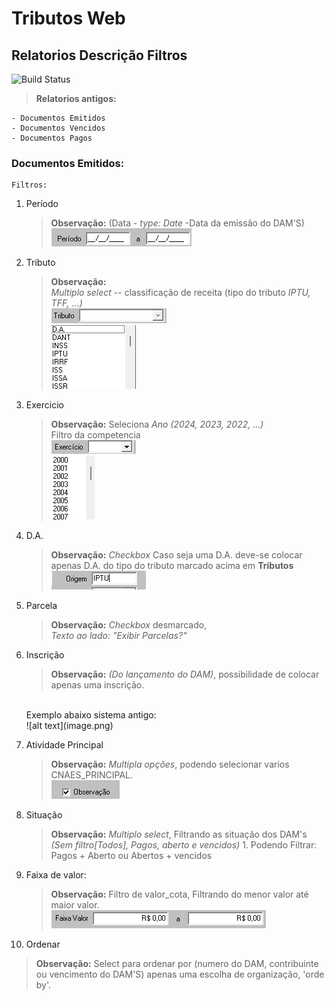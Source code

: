 #   Tributos Web 
##  Relatorios Descrição Filtros 
![Build Status](https://travis-ci.org/joemccann/dillinger.svg?branch=master)

> **Relatorios antigos:** <br>

    - Documentos Emitidos 
    - Documentos Vencidos 
    - Documentos Pagos 

### Documentos Emitidos:
```
Filtros:
```
1.  Período 
   
    >**Observação:** (Data - *type: Date* -Data da emissão do DAM'S) <br>
    ![alt text](Fotos/image.png)

2.  Tributo 
    >**Observação:** <br>   *Multiplo* _select_ -- classificação de receita (tipo do tributo *IPTU, TFF, ...)*<br>
    ![alt text](Fotos/image-1.png)<br>
    ![alt text](Fotos/image-2.png)


3.  Exercicio 
    > **Observação:** Seleciona *Ano (2024, 2023, 2022, ...)* <br>
    Filtro da competencia<br>
    ![alt text](Fotos/image-3.png)<br>
    ![alt text](Fotos/image-4.png)

4.  D.A. 
    > **Observação:** *Checkbox* Caso seja uma D.A. deve-se colocar apenas D.A. do tipo do tributo marcado acima em **Tributos**<br>
    ![alt text](Fotos/image-5.png)

5.  Parcela 
    >**Observação:** *Checkbox* desmarcado,<br>  *Texto ao lado:* _"Exibir Parcelas?"_<br>

6.  Inscrição 
    >**Observação:** *(Do lançamento do DAM)*, possibilidade de colocar apenas uma inscrição.
    <br> 
    Exemplo abaixo sistema antigo:<br> 
    ![alt text](image.png)
    
7.  Atividade Principal 
    >**Observação:** _Multipla opções_, podendo selecionar varios CNAES_PRINCIPAL. <br>
    ![alt text](image-1.png)

8.  Situação 
    >**Observação:** _Multiplo select_, Filtrando as situação dos DAM's <br>
    *(Sem filtro[Todos], Pagos, aberto e vencidos)*
        1. Podendo Filtrar: Pagos + Aberto ou Abertos + vencidos

9.  Faixa de valor:
    > **Observação:** Filtro de valor_cota, Filtrando do menor valor até maior valor.<br>
    ![alt text](image-2.png)

10. Ordenar 
> **Observação:** Select para ordenar por (numero do DAM, contribuinte ou vencimento do DAM'S) apenas uma escolha de organização, 'orde by'.   



